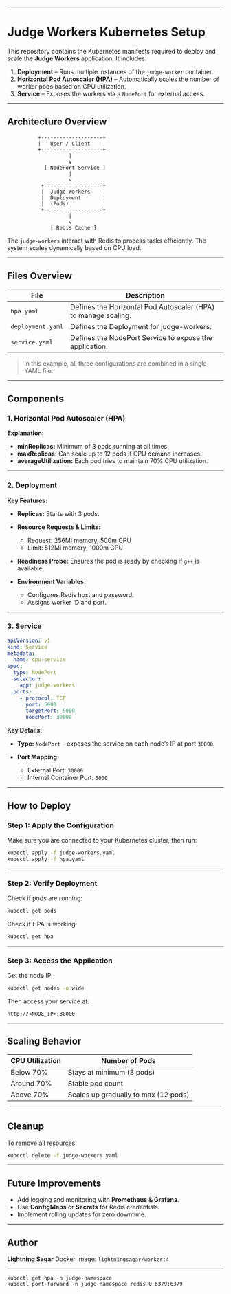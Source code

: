 

---

# Judge Workers Kubernetes Setup

This repository contains the Kubernetes manifests required to deploy and scale the **Judge Workers** application. It includes:

1. **Deployment** – Runs multiple instances of the `judge-worker` container.
2. **Horizontal Pod Autoscaler (HPA)** – Automatically scales the number of worker pods based on CPU utilization.
3. **Service** – Exposes the workers via a `NodePort` for external access.

---

## **Architecture Overview**

```
          +--------------------+
          |   User / Client    |
          +--------------------+
                    |
                    v
            [ NodePort Service ]
                    |
                    v
           +-------------------+
           |  Judge Workers    |
           |  Deployment       |
           |  (Pods)           |
           +-------------------+
                    |
                    v
              [ Redis Cache ]
```

The `judge-workers` interact with Redis to process tasks efficiently. The system scales dynamically based on CPU load.

---

## **Files Overview**

| File              | Description                                                    |
| ----------------- | -------------------------------------------------------------- |
| `hpa.yaml`        | Defines the Horizontal Pod Autoscaler (HPA) to manage scaling. |
| `deployment.yaml` | Defines the Deployment for judge-workers.                      |
| `service.yaml`    | Defines the NodePort Service to expose the application.        |

> In this example, all three configurations are combined in a single YAML file.

---

## **Components**

### 1. **Horizontal Pod Autoscaler (HPA)**


**Explanation:**

* **minReplicas:** Minimum of 3 pods running at all times.
* **maxReplicas:** Can scale up to 12 pods if CPU demand increases.
* **averageUtilization:** Each pod tries to maintain 70% CPU utilization.

---

### 2. **Deployment**



**Key Features:**

* **Replicas:** Starts with 3 pods.
* **Resource Requests & Limits:**

  * Request: 256Mi memory, 500m CPU
  * Limit: 512Mi memory, 1000m CPU
* **Readiness Probe:** Ensures the pod is ready by checking if `g++` is available.
* **Environment Variables:**

  * Configures Redis host and password.
  * Assigns worker ID and port.

---

### 3. **Service**

```yaml
apiVersion: v1
kind: Service
metadata:
  name: cpu-service
spec:
  type: NodePort
  selector:
    app: judge-workers
  ports:
    - protocol: TCP
      port: 5000
      targetPort: 5000
      nodePort: 30000
```

**Key Details:**

* **Type:** `NodePort` – exposes the service on each node’s IP at port `30000`.
* **Port Mapping:**

  * External Port: `30000`
  * Internal Container Port: `5000`

---

## **How to Deploy**

### Step 1: Apply the Configuration

Make sure you are connected to your Kubernetes cluster, then run:

```bash
kubectl apply -f judge-workers.yaml
kubectl apply -f hpa.yaml
```

---

### Step 2: Verify Deployment

Check if pods are running:

```bash
kubectl get pods
```

Check if HPA is working:

```bash
kubectl get hpa
```

---

### Step 3: Access the Application

Get the node IP:

```bash
kubectl get nodes -o wide
```

Then access your service at:

```
http://<NODE_IP>:30000
```

---

## **Scaling Behavior**

| CPU Utilization | Number of Pods                       |
| --------------- | ------------------------------------ |
| Below 70%       | Stays at minimum (3 pods)            |
| Around 70%      | Stable pod count                     |
| Above 70%       | Scales up gradually to max (12 pods) |

---

## **Cleanup**

To remove all resources:

```bash
kubectl delete -f judge-workers.yaml
```

---

## **Future Improvements**

* Add logging and monitoring with **Prometheus & Grafana**.
* Use **ConfigMaps** or **Secrets** for Redis credentials.
* Implement rolling updates for zero downtime.

---

## **Author**

**Lightning Sagar**
Docker Image: `lightningsagar/worker:4`

---

```
kubectl get hpa -n judge-namespace
kubectl port-forward -n judge-namespace redis-0 6379:6379